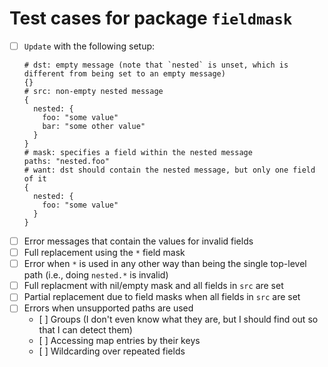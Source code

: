 # Test cases for package `fieldmask`

*   [ ] `Update` with the following setup:
    ```
	# dst: empty message (note that `nested` is unset, which is different from being set to an empty message)
	{}
	# src: non-empty nested message
	{
	  nested: {
	    foo: "some value"
		bar: "some other value"
	  }
	}
	# mask: specifies a field within the nested message
	paths: "nested.foo"
	# want: dst should contain the nested message, but only one field of it
	{
	  nested: {
	    foo: "some value"
	  }
	}
	```
*   [ ] Error messages that contain the values for invalid fields
*   [ ] Full replacement using the `*` field mask
*   [ ] Error when `*` is used in any other way than being the single top-level path (i.e., doing `nested.*` is invalid)
*   [ ] Full replacment with nil/empty mask and all fields in `src` are set
*   [ ] Partial replacement due to field masks when all fields in `src` are set
*   [ ] Errors when unsupported paths are used
    *    [ ] Groups (I don't even know what they are, but I should find out so that I can detect them)
	*    [ ] Accessing map entries by their keys
	*    [ ] Wildcarding over repeated fields
